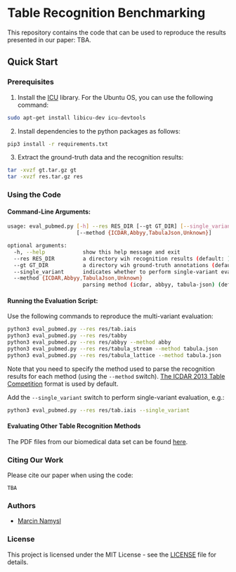 # Table Recognition Benchmarking

This repository contains the code that can be used to reproduce the results presented in our paper: TBA. 

## Quick Start

### Prerequisites

1. Install the [ICU](https://icu.unicode.org/home) library. For the Ubuntu OS, you can use the following command:

```bash
sudo apt-get install libicu-dev icu-devtools
```
2. Install dependencies to the python packages as follows:

```bash
pip3 install -r requirements.txt
```

3. Extract the ground-truth data and the recognition results:

```bash
tar -xvzf gt.tar.gz gt
tar -xvzf res.tar.gz res
```

### Using the Code

#### Command-Line Arguments:
```bash
usage: eval_pubmed.py [-h] --res RES_DIR [--gt GT_DIR] [--single_variant]
                      [--method {ICDAR,Abbyy,TabulaJson,Unknown}]

optional arguments:
  -h, --help            show this help message and exit
  --res RES_DIR         a directory wih recognition results (default: )
  --gt GT_DIR           a directory wih ground-truth annotations (default: gt)
  --single_variant      indicates whether to perform single-variant evaluation (default: True)
  --method {ICDAR,Abbyy,TabulaJson,Unknown}
                        parsing method (icdar, abbyy, tabula-json) (default: icdar)
```
#### Running the Evaluation Script:

Use the following commands to reproduce the multi-variant evaluation:

```bash
python3 eval_pubmed.py --res res/tab.iais
python3 eval_pubmed.py --res res/tabby
python3 eval_pubmed.py --res res/abbyy --method abby
python3 eval_pubmed.py --res res/tabula_stream --method tabula.json
python3 eval_pubmed.py --res res/tabula_lattice --method tabula.json
```
Note that you need to specify the method used to parse the recognition results for each method (using the ```--method``` switch). [The ICDAR 2013 Table Competition](https://www.tamirhassan.com/html/competition/dataset-format.html#structure-model) format is used by default.

Add the ```--single_variant``` switch to perform single-variant evaluation, e.g.:

```bash
python3 eval_pubmed.py --res res/tab.iais --single_variant
```

#### Evaluating Other Table Recognition Methods

The PDF files from our biomedical data set can be found [here](https://zenodo.org/record/5549977#.YVxrS3uxVH6).

### Citing Our Work

Please cite our paper when using the code:
```
TBA
```

### Authors

* [Marcin Namysl](https://www.researchgate.net/profile/Marcin-Namysl-2)

### License

This project is licensed under the MIT License - see the [LICENSE](LICENSE) file for details.